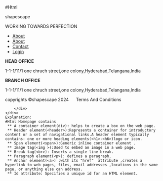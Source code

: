 #Html 
<div class="footer-container" id="footer">
        <div class="footer-left">
		<div>
                <span href="" class="logo-text">shapescape</span> 
            </div>  
            <p>WORKING TOWARDS PERFECTION</p> 
        </div>
        <div class="footer-middle">
            <ul>
                <li><a href="#home">About</a>
                <li><a href="#home">About</a></li>
                <li><a href="#contact">Contact</a></li>
                <li><a href="#login">Login</a></li> 
            </ul>
        </div>
        <div class="footer-right">
            <p><b>HEAD OFFICE</b></p>
            <p>1-1-1/11/1 one chruch street,one colony,Hyderabad,Telangana,India </p>
            <p><b>BRANCH OFFICE</b></p>
            <p>1-1-1/11/1 one chruch street,one colony,Hyderabad,Telangana,India </p>
        </div>
        <div class="footer-bottom">
            <p>copyrights &copy;shapescape 2024  &nbsp; &nbsp; &nbsp;Terms And Conditions </p>
            
        </div>
    </div>
    Explanation:
    #Html Homepage contains
     ** A container element(div): helps to create a box on the web page.
     ** Header element(<header>):Represents a container for introductory content or a set of navigational links.A header element typically contains: one or more heading elements(<h1>-<h6>)logo or icon.
     ** Span element(<span>):Generic inline container element .
     ** Image tag(<img >):Used to embed an image in a web page.
     ** Break tag(<br>): Inserts a single line break.
     ** Paragraph element(<p>): defines a paragraph.
     ** Anchor element(<a>) :with its "href"  attribute ,creates a hyperlink to web pages, files, email addresses ,locations in the same page, or anything else can address.
     ** Id attribute: Specifies a unique id for an HTML element.
     
    